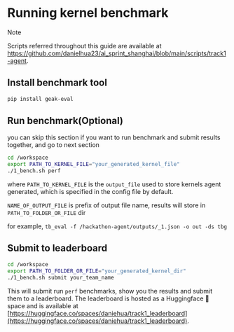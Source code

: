# Running kernel benchmark

> [!NOTE]  
> Scripts referred throughout this guide are available at https://github.com/danielhua23/ai_sprint_shanghai/blob/main/scripts/track1-agent.

## Install benchmark tool

```bash
pip install geak-eval
```

## Run benchmark(Optional)

you can skip this section if you want to run benchmark and submit results together, and go to next section

```bash
cd /workspace
export PATH_TO_KERNEL_FILE="your_generated_kernel_file"
./1_bench.sh perf
```

where `PATH_TO_KERNEL_FILE` is the `output_file` used to store kernels agent generated, which is specified in the config file by default. 

`NAME_OF_OUTPUT_FILE` is prefix of output file name, results will store in `PATH_TO_FOLDER_OR_FILE` dir

for example, ```tb_eval -f /hackathon-agent/outputs/_1.json -o out -ds tbg```

## Submit to leaderboard

```bash
cd /workspace
export PATH_TO_FOLDER_OR_FILE="your_generated_kernel_dir"
./1_bench.sh submit your_team_name
```

This will submit run `perf` benchmarks, show you the results and submit them to a leaderboard. The leaderboard is hosted 
as a Huggingface 🤗 space and is available at [https://huggingface.co/spaces/daniehua/track1_leaderboard](https://huggingface.co/spaces/daniehua/track1_leaderboard).
